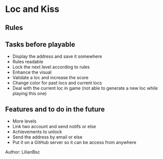 # Loc and Kiss

## Rules

## Tasks before playable
- Display the address and save it somewhere
- Rules readable
- Lock the next level according to rules
- Enhance the visual
- Validate a loc and increase the score
- Change color for past locs and current locs
- Deal with the current loc in game (not able to generate a new loc while playing this one)

## Features and to do in the future
- More levels
- Link two account and send notifs or else
- Achievements to unlock
- Send the address by email or else
- Put it on a GitHub server so it can be access from anywhere

Author: LilianBsc
